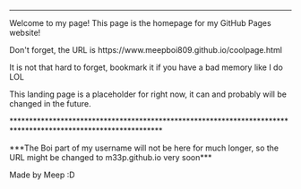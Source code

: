 **************************************************************************************************************
<p> Welcome to my page! This page is the homepage for my GitHub Pages website! </p>

<p> Don't forget, the URL is https://www.meepboi809.github.io/coolpage.html </p>

<p> It is not that hard to forget, bookmark it if you have a bad memory like I do LOL </p>

<p>This landing page is a placeholder for right now, it can and probably will be changed in the future. </p> 
**************************************************************************************************************

<p> ***The Boi part of my username will not be here for much longer, so the URL might be changed to m33p.github.io very soon*** </p>

<p> Made by Meep :D </p>
